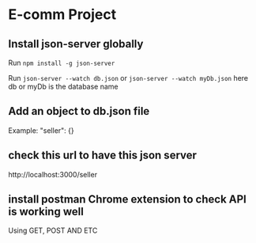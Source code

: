 # E-comm Project

## Install json-server globally

Run `npm install -g json-server` 

Run `json-server --watch db.json` 
or `json-server --watch myDb.json`
here db or myDb is the database name

## Add an object to db.json file 

Example: "seller": {}

## check this url to have this json server

http://localhost:3000/seller

## install postman Chrome extension to check API is working well
Using GET, POST AND ETC
